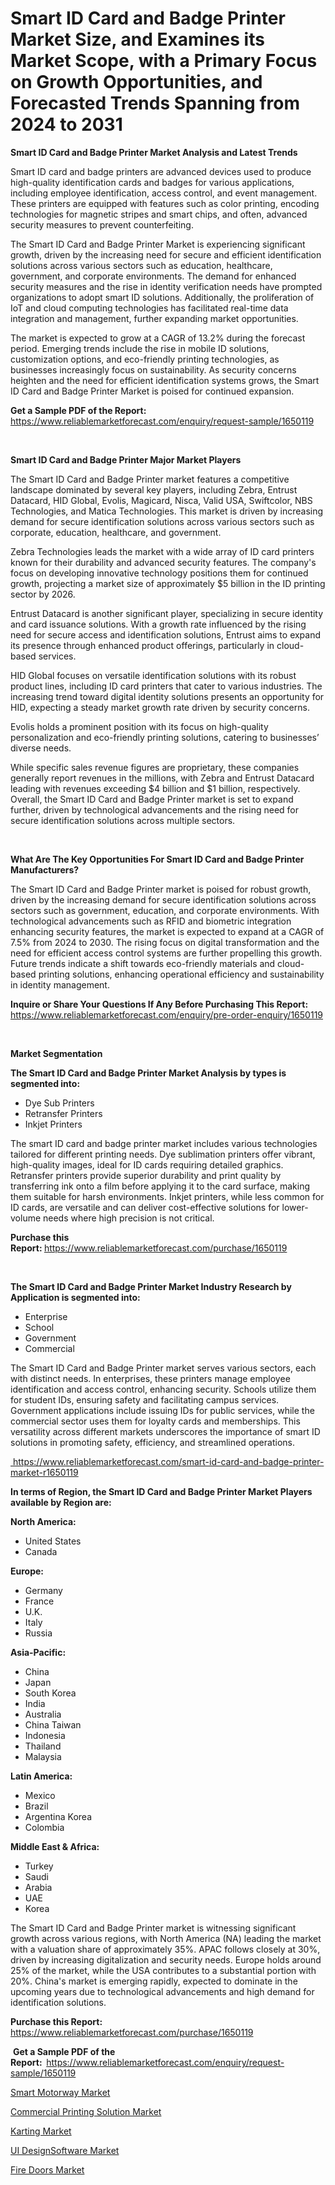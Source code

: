 <p><h1>Smart ID Card and Badge Printer Market Size, and Examines its Market Scope, with a Primary Focus on Growth Opportunities, and Forecasted Trends Spanning from 2024 to 2031</h1></p><p><strong>Smart ID Card and Badge Printer Market Analysis and Latest Trends</strong></p>
<p><p>Smart ID card and badge printers are advanced devices used to produce high-quality identification cards and badges for various applications, including employee identification, access control, and event management. These printers are equipped with features such as color printing, encoding technologies for magnetic stripes and smart chips, and often, advanced security measures to prevent counterfeiting.</p><p>The Smart ID Card and Badge Printer Market is experiencing significant growth, driven by the increasing need for secure and efficient identification solutions across various sectors such as education, healthcare, government, and corporate environments. The demand for enhanced security measures and the rise in identity verification needs have prompted organizations to adopt smart ID solutions. Additionally, the proliferation of IoT and cloud computing technologies has facilitated real-time data integration and management, further expanding market opportunities.</p><p>The market is expected to grow at a CAGR of 13.2% during the forecast period. Emerging trends include the rise in mobile ID solutions, customization options, and eco-friendly printing technologies, as businesses increasingly focus on sustainability. As security concerns heighten and the need for efficient identification systems grows, the Smart ID Card and Badge Printer Market is poised for continued expansion.</p></p>
<p><strong>Get a Sample PDF of the Report:&nbsp;</strong> <a href="https://www.reliablemarketforecast.com/enquiry/request-sample/1650119?utm_campaign=1127&utm_medium=2&utm_source=Github&utm_content=ia&utm_term=26092024&utm_id=smart-id-card-and-badge-printer">https://www.reliablemarketforecast.com/enquiry/request-sample/1650119</a></p>
<p>&nbsp;</p>
<p><strong>Smart ID Card and Badge Printer Major Market Players</strong></p>
<p><p>The Smart ID Card and Badge Printer market features a competitive landscape dominated by several key players, including Zebra, Entrust Datacard, HID Global, Evolis, Magicard, Nisca, Valid USA, Swiftcolor, NBS Technologies, and Matica Technologies. This market is driven by increasing demand for secure identification solutions across various sectors such as corporate, education, healthcare, and government.</p><p>Zebra Technologies leads the market with a wide array of ID card printers known for their durability and advanced security features. The company's focus on developing innovative technology positions them for continued growth, projecting a market size of approximately $5 billion in the ID printing sector by 2026.</p><p>Entrust Datacard is another significant player, specializing in secure identity and card issuance solutions. With a growth rate influenced by the rising need for secure access and identification solutions, Entrust aims to expand its presence through enhanced product offerings, particularly in cloud-based services.</p><p>HID Global focuses on versatile identification solutions with its robust product lines, including ID card printers that cater to various industries. The increasing trend toward digital identity solutions presents an opportunity for HID, expecting a steady market growth rate driven by security concerns.</p><p>Evolis holds a prominent position with its focus on high-quality personalization and eco-friendly printing solutions, catering to businesses’ diverse needs. </p><p>While specific sales revenue figures are proprietary, these companies generally report revenues in the millions, with Zebra and Entrust Datacard leading with revenues exceeding $4 billion and $1 billion, respectively. Overall, the Smart ID Card and Badge Printer market is set to expand further, driven by technological advancements and the rising need for secure identification solutions across multiple sectors.</p></p>
<p>&nbsp;</p>
<p><strong>What Are The Key Opportunities For Smart ID Card and Badge Printer Manufacturers?</strong></p>
<p><p>The Smart ID Card and Badge Printer market is poised for robust growth, driven by the increasing demand for secure identification solutions across sectors such as government, education, and corporate environments. With technological advancements such as RFID and biometric integration enhancing security features, the market is expected to expand at a CAGR of 7.5% from 2024 to 2030. The rising focus on digital transformation and the need for efficient access control systems are further propelling this growth. Future trends indicate a shift towards eco-friendly materials and cloud-based printing solutions, enhancing operational efficiency and sustainability in identity management.</p></p>
<p><strong>Inquire or Share Your Questions If Any Before Purchasing This Report:</strong> <a href="https://www.reliablemarketforecast.com/enquiry/pre-order-enquiry/1650119?utm_campaign=1127&utm_medium=2&utm_source=Github&utm_content=ia&utm_term=26092024&utm_id=smart-id-card-and-badge-printer">https://www.reliablemarketforecast.com/enquiry/pre-order-enquiry/1650119</a></p>
<p>&nbsp;</p>
<p><strong>Market Segmentation</strong></p>
<p><strong>The Smart ID Card and Badge Printer Market Analysis by types is segmented into:</strong></p>
<p><ul><li>Dye Sub Printers</li><li>Retransfer Printers</li><li>Inkjet Printers</li></ul></p>
<p><p>The smart ID card and badge printer market includes various technologies tailored for different printing needs. Dye sublimation printers offer vibrant, high-quality images, ideal for ID cards requiring detailed graphics. Retransfer printers provide superior durability and print quality by transferring ink onto a film before applying it to the card surface, making them suitable for harsh environments. Inkjet printers, while less common for ID cards, are versatile and can deliver cost-effective solutions for lower-volume needs where high precision is not critical.</p></p>
<p><strong>Purchase this Report:&nbsp;</strong><a href="https://www.reliablemarketforecast.com/purchase/1650119?utm_campaign=1127&utm_medium=2&utm_source=Github&utm_content=ia&utm_term=26092024&utm_id=smart-id-card-and-badge-printer">https://www.reliablemarketforecast.com/purchase/1650119</a></p>
<p>&nbsp;</p>
<p><strong>The Smart ID Card and Badge Printer Market Industry Research by Application is segmented into:</strong></p>
<p><ul><li>Enterprise</li><li>School</li><li>Government</li><li>Commercial</li></ul></p>
<p><p>The Smart ID Card and Badge Printer market serves various sectors, each with distinct needs. In enterprises, these printers manage employee identification and access control, enhancing security. Schools utilize them for student IDs, ensuring safety and facilitating campus services. Government applications include issuing IDs for public services, while the commercial sector uses them for loyalty cards and memberships. This versatility across different markets underscores the importance of smart ID solutions in promoting safety, efficiency, and streamlined operations.</p></p>
<p><a href="https://www.reliablemarketforecast.com/smart-id-card-and-badge-printer-market-r1650119?utm_campaign=1127&utm_medium=2&utm_source=Github&utm_content=ia&utm_term=26092024&utm_id=smart-id-card-and-badge-printer">&nbsp;https://www.reliablemarketforecast.com/smart-id-card-and-badge-printer-market-r1650119</a></p>
<p><strong>In terms of Region, the Smart ID Card and Badge Printer Market Players available by Region are:</strong></p>
<p>
    <p> <strong> North America: </strong>
        <ul>
            <li>United States</li>
            <li>Canada</li>
        </ul>
        </p> 
    <p> <strong> Europe: </strong>
        <ul>
            <li>Germany</li>
            <li>France</li>
            <li>U.K.</li>
            <li>Italy</li>
            <li>Russia</li>
        </ul>
        </p> 
    <p> <strong> Asia-Pacific: </strong>
        <ul>
            <li>China</li>
            <li>Japan</li>
            <li>South Korea</li>
            <li>India</li>
            <li>Australia</li>
            <li>China Taiwan</li>
            <li>Indonesia</li>
            <li>Thailand</li>
            <li>Malaysia</li>
        </ul>
        </p> 
    <p> <strong> Latin America: </strong>
        <ul>
            <li>Mexico</li>
            <li>Brazil</li>
            <li>Argentina Korea</li>
            <li>Colombia</li>
        </ul>
        </p> 
    <p> <strong> Middle East & Africa: </strong>
        <ul>
            <li>Turkey</li>
            <li>Saudi</li>
            <li>Arabia</li>
            <li>UAE</li>
            <li>Korea</li>
        </ul>
    </p>
    </p>
<p><p>The Smart ID Card and Badge Printer market is witnessing significant growth across various regions, with North America (NA) leading the market with a valuation share of approximately 35%. APAC follows closely at 30%, driven by increasing digitalization and security needs. Europe holds around 25% of the market, while the USA contributes to a substantial portion with 20%. China's market is emerging rapidly, expected to dominate in the upcoming years due to technological advancements and high demand for identification solutions.</p></p>
<p><strong>Purchase this Report: </strong><a href="https://www.reliablemarketforecast.com/purchase/1650119?utm_campaign=1127&utm_medium=2&utm_source=Github&utm_content=ia&utm_term=26092024&utm_id=smart-id-card-and-badge-printer">https://www.reliablemarketforecast.com/purchase/1650119</a></p>
<p>&nbsp;<strong>Get a Sample PDF of the Report:&nbsp;&nbsp;</strong><a href="https://www.reliablemarketforecast.com/enquiry/request-sample/1650119?utm_campaign=1127&utm_medium=2&utm_source=Github&utm_content=ia&utm_term=26092024&utm_id=smart-id-card-and-badge-printer">https://www.reliablemarketforecast.com/enquiry/request-sample/1650119</a></p>
<p><strong></strong></p>
<p><p><a href="https://www.linkedin.com/pulse/smart-motorway-market-trends-regional-insights-forecasted-period-3ptoc?trackingId=mRnplChgQ9aNN7UeqrHFEA%3D%3D&utm_campaign=1127&utm_medium=2&utm_source=Github&utm_content=ia&utm_term=26092024&utm_id=smart-id-card-and-badge-printer">Smart Motorway Market</a></p><p><a href="https://www.linkedin.com/pulse/what-driving-global-commercial-printing-solution-market-dive-trends-0lqqc?trackingId=cFrr18KpREyJPdNregevJg%3D%3D&utm_campaign=1127&utm_medium=2&utm_source=Github&utm_content=ia&utm_term=26092024&utm_id=smart-id-card-and-badge-printer">Commercial Printing Solution Market</a></p><p><a href="https://issuu.com/reportprime-2/docs/karting-market-size-2030.pptx_d013f84ae4ff8d?utm_campaign=1127&utm_medium=2&utm_source=Github&utm_content=ia&utm_term=26092024&utm_id=smart-id-card-and-badge-printer">Karting Market</a></p><p><a href="https://github.com/RoccoManning/Market-Research-Report-List-7/blob/main/ui-designsoftware-market.md?utm_campaign=1127&utm_medium=2&utm_source=Github&utm_content=ia&utm_term=26092024&utm_id=smart-id-card-and-badge-printer">UI DesignSoftware Market</a></p><p><a href="https://issuu.com/reportprime-2/docs/fire-doors-market-size-2030.pptx_dcb3ddf1ad2969?utm_campaign=1127&utm_medium=2&utm_source=Github&utm_content=ia&utm_term=26092024&utm_id=smart-id-card-and-badge-printer">Fire Doors Market</a></p></p>